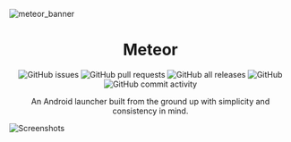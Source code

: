 ![meteor_banner](https://user-images.githubusercontent.com/55049569/216811875-dd3bc668-bdbf-49ce-b69b-5ff1fe33fe6f.png)

<h1 align="center">
  Meteor
</h1>

<p align="center">
  <!-- <img alt="GitHub Workflow Status" src="https://github.com/TheClashFruit/MeteorLauncher/actions/workflows/android.yml/badge.svg"> -->
  <img alt="GitHub issues" src="https://img.shields.io/github/issues-raw/TheClashFruit/MeteorLauncher?label=issues">
  <img alt="GitHub pull requests" src="https://img.shields.io/github/issues-pr-raw/TheClashFruit/MeteorLauncher?label=pull+requests">
  <img alt="GitHub all releases" src="https://img.shields.io/github/downloads/TheClashFruit/MeteorLauncher/total">
  
  <img alt="GitHub" src="https://img.shields.io/github/license/TheClashFruit/MeteorLauncher">
  <img alt="GitHub commit activity" src="https://img.shields.io/github/commit-activity/w/TheClashFruit/MeteorLauncher">
</p>

<p align="center">
  An Android launcher built from the ground up with simplicity and consistency in mind.
</p>

![Screenshots](https://user-images.githubusercontent.com/55049569/216838757-d7a7f833-434c-4b59-8f60-7b34d52c8c7d.png)
